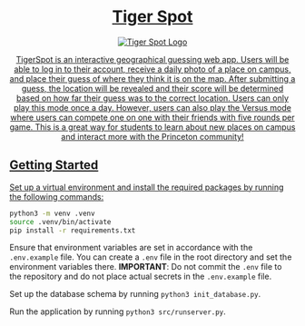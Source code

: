 <div align = "center">
<h1>
  <a href= "https://tigerspot.onrender.com">Tiger Spot
</h1>
<p align="center">
  <img src="https://github.com/claudiawulee/TigerSpot/assets/68723604/dbbc795f-0607-400b-9ffb-ba446cdcbeb5" alt="Tiger Spot Logo"/>
</p>

TigerSpot is an interactive geographical guessing web app. Users will be able to log in to their account, receive a daily photo of a place on campus, and place their guess of where they think it is on the map. After submitting a guess, the location will be revealed and their score will be determined based on how far their guess was to the correct location. Users can only play this mode once a day.
However, users can also play the Versus mode where users can compete one on one with their friends with five rounds per game. This is a great way for students to learn about new places on campus and interact more with the Princeton community!

</div>

## Getting Started

Set up a virtual environment and install the required packages by running the following commands:

```bash
python3 -m venv .venv
source .venv/bin/activate
pip install -r requirements.txt
```

Ensure that environment variables are set in accordance with the `.env.example` file. You can create a `.env` file in the root directory and set the environment variables there. **IMPORTANT**: Do not commit the `.env` file to the repository and do not place actual secrets in the `.env.example` file.

Set up the database schema by running `python3 init_database.py`.

Run the application by running `python3 src/runserver.py`.
